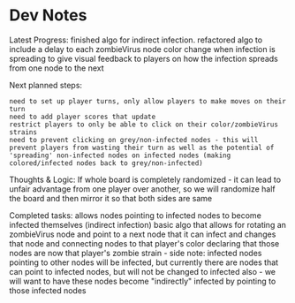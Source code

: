 #  Dev Notes

Latest Progress:
    finished algo for indirect infection. refactored algo to include a delay to each zombieVirus node color change when infection is spreading to give visual feedback to players on how the infection spreads from one node to the next

Next planned steps:
    
    need to set up player turns, only allow players to make moves on their turn
    need to add player scores that update
    restrict players to only be able to click on their color/zombieVirus strains
    need to prevent clicking on grey/non-infected nodes - this will prevent players from wasting their turn as well as the potential of 'spreading' non-infected nodes on infected nodes (making colored/infected nodes back to grey/non-infected)
    
    
    
Thoughts & Logic:
    If whole board is completely randomized - it can lead to unfair advantage from one player over another, so we will randomize half the board and then mirror it so that both sides are same

Completed tasks:
        allows nodes pointing to infected nodes to become infected themselves (indirect infection)
        basic algo that allows for rotating an zombieVirus node and point to a next node that it can infect and changes that node and connecting nodes to that player's color declaring that those nodes are now that player's zombie strain
        - side note: infected nodes pointing to other nodes will be infected, but currently there are nodes that can point to infected nodes, but will not be changed to infected also - we will want to have these nodes become "indirectly" infected by pointing to those infected nodes
